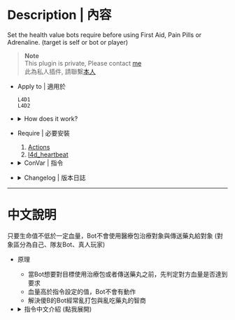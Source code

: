 # Description | 內容
Set the health value bots require before using First Aid, Pain Pills or Adrenaline. (target is self or bot or player)

> __Note__ <br/>
This plugin is private, Please contact [me](https://github.com/fbef0102/Game-Private_Plugin#私人插件列表-private-plugins-list)<br/>
此為私人插件, 請聯繫[本人](https://github.com/fbef0102/Game-Private_Plugin#私人插件列表-private-plugins-list)

* Apply to | 適用於
	```
	L4D1
	L4D2
	```

* <details><summary>How does it work?</summary>

	* Set the health value bots require before using any medical items
	* Survivors bots will not do anything if target's healthi still fine.
</details>

* Require | 必要安裝
	1. [Actions](https://forums.alliedmods.net/showthread.php?t=336374)
	2. [l4d_heartbeat](https://github.com/fbef0102/L4D1_2-Plugins/tree/master/l4d_heartbeat)

* <details><summary>ConVar | 指令</summary>

	* cfg/sourcemod/l4d_bot_healing.cfg
		```php
		// If 1, Only allowing healing when bot self is black and white
		l4d_bot_healing_die_first_self "0"

		// If 1, Only allowing healing when target bot is black and white
		l4d_bot_healing_die_first_target_bot "0"

		// If 1, Only allowing healing when target player is black and white
		l4d_bot_healing_die_first_target_player "0"

		// If 1, Only allowing giving pills when self is black and white
		l4d_bot_healing_die_pills_self "0"

		// If 1, Only allowing giving pills when target bot is black and white
		l4d_bot_healing_die_pills_target_bot "0"

		// If 1, Only allowing giving pills when target player is black and white
		l4d_bot_healing_die_pills_target_player "0"

		// Allow bots to use First Aid when bot self health is below this value. (0=Prohibited)
		l4d_bot_healing_first_self "30.0"

		// Allow bots to use First Aid when target bot health is below this value. (0=Prohibited)
		l4d_bot_healing_first_target_bot "30.0"

		// Allow bots to use First Aid when target player health is below this value. (0=Prohibited)
		l4d_bot_healing_first_target_player "30.0"

		// Allow bots to use Pills or Adrenaline when self health is below this value. (0=Prohibited)
		l4d_bot_healing_pills_self "50.0"

		// Allow bots to use Pills or Adrenaline when target bot health is below this value. (0=Prohibited)
		l4d_bot_healing_pills_target_bot "50.0"

		// Allow bots to use Pills or Adrenaline when target player health is below this value. (0=Prohibited)
		l4d_bot_healing_pills_target_player "50.0"
		```
</details>

* <details><summary>Changelog | 版本日誌</summary>

	* v1.1h (2024-10-3)
		* Require l4d_heartbeat

	* v1.0h (2023-6-19)
		* Add Cvars to tell if Target is self or teammate bot or teammate real player
		* Remove sourcescramble

	* v2.1
		* [By SilverShot](https://forums.alliedmods.net/showthread.php?t=338889)
</details>

- - - -
# 中文說明
只要生命值不低於一定血量，Bot不會使用醫療包治療對象與傳送藥丸給對象 (對象區分為自己、隊友Bot、真人玩家)

* 原理
	* 當Bot想要對目標使用治療包或者傳送藥丸之前，先判定對方血量是否達到要求
	* 血量高於指令設定的值，Bot不會有動作
	* 解決傻B的Bot經常亂打包與亂吃藥丸的智商

* <details><summary>指令中文介紹 (點我展開)</summary>

	* cfg/sourcemod/l4d_bot_healing.cfg
		```php
		// 為1時，Bot只有在自己黑白狀態時才會使用治療包
		l4d_bot_healing_die_first_self "0"

		// 為1時，Bot只有在對象是Bot且是黑白狀態時才會幫對方打包
		l4d_bot_healing_die_first_target_bot "0"

		// 為1時，Bot只有在對象是真人玩家且是黑白狀態時才會幫對方打包
		l4d_bot_healing_die_first_target_player "0"

		// 為1時，Bot只有在自己黑白狀態時才會吃藥或打針
		l4d_bot_healing_die_pills_self "0"

		// 為1時，Bot只有在對象是Bot且是黑白狀態時才會給藥丸或腎上腺素
		l4d_bot_healing_die_pills_target_bot "0"

		// 為1時，Bot只有在對象是真人玩家且是黑白狀態時才會給藥丸或腎上腺素
		l4d_bot_healing_die_pills_target_player "0"

		// 自己的血量低於此數值，Bot才會使用治療包 (0=Bot永遠不會替自己打包)
		l4d_bot_healing_first_self "30.0"

		// 對象是Bot且血量低於此數值，Bot才會幫對方打包 (0=Bot永遠不會替Bot打包)
		l4d_bot_healing_first_target_bot "30.0"

		// 對象是真人玩家且血量低於此數值，Bot才會幫對方打包 (0=Bot永遠不會替真人玩家打包)
		l4d_bot_healing_first_target_player "30.0"

		// 自己的血量低於此數值，Bot才會吃藥或打針 (0=Bot永遠不會吃藥或打針)
		l4d_bot_healing_pills_self "50.0"

		// 對象是Bot且血量低於此數值，Bot才會給藥丸或腎上腺素 (0=Bot永遠不會遞給Bot藥丸或腎上腺素)
		l4d_bot_healing_pills_target_bot "50.0"

		// 對象是真人玩家且血量低於此數值，Bot才會給藥丸或腎上腺素 (0=Bot永遠不會遞給真人玩家藥丸或腎上腺素)
		l4d_bot_healing_pills_target_player "50.0"
		```
</details>